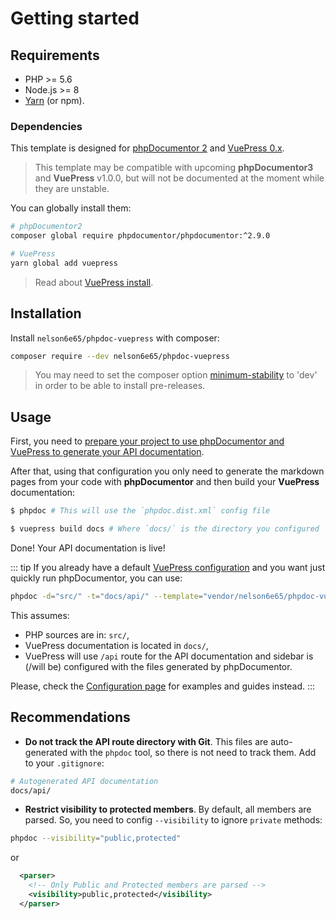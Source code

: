 # Getting started

## Requirements

- PHP >= 5.6
- Node.js >= 8
- [Yarn](https://yarnpkg.com) (or npm).

### Dependencies

This template is designed for [phpDocumentor 2](https://www.phpdoc.org/) and [VuePress 0.x](https://v0.vuepress.vuejs.org/).

> This template may be compatible with upcoming **phpDocumentor3** and **VuePress** v1.0.0, but will not be documented at the moment while they are unstable.

You can globally install them:

```bash
# phpDocumentor2
composer global require phpdocumentor/phpdocumentor:^2.9.0

# VuePress
yarn global add vuepress
```

> Read about [VuePress install](https://v0.vuepress.vuejs.org/guide/getting-started.html).



## Installation

Install `nelson6e65/phpdoc-vuepress` with composer:

```bash
composer require --dev nelson6e65/phpdoc-vuepress
```

> You may need to set the composer option [minimum-stability](https://getcomposer.org/doc/04-schema.md#minimum-stability) to 'dev' in order to be able to install pre-releases.


## Usage

First, you need to [prepare your project to use phpDocumentor and VuePress to generate your API documentation](configuration.md).

After that, using that configuration you only need to generate the markdown pages from your code with **phpDocumentor** and then build your **VuePress** documentation:

```bash
$ phpdoc # This will use the `phpdoc.dist.xml` config file

$ vuepress build docs # Where `docs/` is the directory you configured
```

Done! Your API documentation is live!

::: tip
If you already have a default [VuePress configuration](configuration.md#configuring-vuepress) and you want just quickly run phpDocumentor, you can use:

```bash
phpdoc -d="src/" -t="docs/api/" --template="vendor/nelson6e65/phpdoc-vuepress/data/templates/vuepress"
```

This assumes:

- PHP sources are in: `src/`,
- VuePress documentation is located in `docs/`,
- VuePress will use `/api` route for the API documentation and sidebar is (/will be) configured with the files generated by phpDocumentor.

Please, check the [Configuration page](configuration.md) for examples and guides instead.
:::


## Recommendations

- **Do not track the API route directory with Git**. This files are auto-generated with the `phpdoc` tool, so there is not need to track them. Add to your `.gitignore`:
```bash
# Autogenerated API documentation
docs/api/
```

- **Restrict visibility to protected members**. By default, all members are parsed. So, you need to config `--visibility` to ignore `private` methods:
```bash
phpdoc --visibility="public,protected"
```
or
```xml
  <parser>
    <!-- Only Public and Protected members are parsed -->
    <visibility>public,protected</visibility>
  </parser>
```

